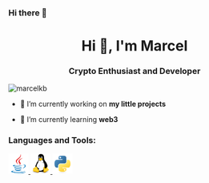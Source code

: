 ### Hi there 👋

<h1 align="center">Hi 👋, I'm Marcel</h1>
<h3 align="center">Crypto Enthusiast and Developer</h3>

<p align="left"> <img src="https://komarev.com/ghpvc/?username=marcelkb&label=Profile%20views&color=0e75b6&style=flat" alt="marcelkb" /> </p>

- 🔭 I’m currently working on **my little projects**

- 🌱 I’m currently learning **web3**


<h3 align="left">Languages and Tools:</h3>
<p align="left"> <a href="https://www.java.com" target="_blank" rel="noreferrer"> <img src="https://raw.githubusercontent.com/devicons/devicon/master/icons/java/java-original.svg" alt="java" width="40" height="40"/> </a> <a href="https://www.linux.org/" target="_blank" rel="noreferrer"> <img src="https://raw.githubusercontent.com/devicons/devicon/master/icons/linux/linux-original.svg" alt="linux" width="40" height="40"/> </a> <a href="https://www.python.org" target="_blank" rel="noreferrer"> <img src="https://raw.githubusercontent.com/devicons/devicon/master/icons/python/python-original.svg" alt="python" width="40" height="40"/> </a> </p>
